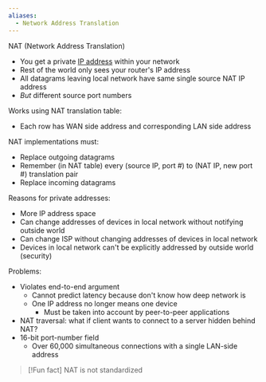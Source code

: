 ```yaml
---
aliases:
  - Network Address Translation
---
```

NAT (Network Address Translation)
- You get a private [IP address](IP%20Addresses.md) within your network
- Rest of the world only sees your router's IP address
- All datagrams leaving local network have same single source NAT IP address
- *But* different source port numbers

Works using NAT translation table:
- Each row has WAN side address and corresponding LAN side address

NAT implementations must:
- Replace outgoing datagrams
- Remember (in NAT table) every (source IP, port #) to (NAT IP, new port #) translation pair
- Replace incoming datagrams

Reasons for private addresses:
- More IP address space
- Can change addresses of devices in local network without notifying outside world
- Can change ISP without changing addresses of devices in local network
- Devices in local network can't be explicitly addressed by outside world (security)

Problems:
- Violates end-to-end argument
	- Cannot predict latency because don't know how deep network is
	- One IP address no longer means one device
		- Must be taken into account by peer-to-peer applications
- NAT traversal: what if client wants to connect to a server hidden behind NAT?
- 16-bit port-number field
	- Over 60,000 simultaneous connections with a single LAN-side address

> [!Fun fact]
> NAT is not standardized
